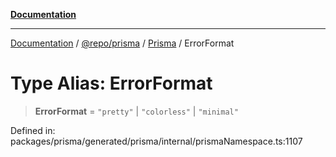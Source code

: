 [**Documentation**](../../../../../README.md)

***

[Documentation](../../../../../README.md) / [@repo/prisma](../../../README.md) / [Prisma](../README.md) / ErrorFormat

# Type Alias: ErrorFormat

> **ErrorFormat** = `"pretty"` \| `"colorless"` \| `"minimal"`

Defined in: packages/prisma/generated/prisma/internal/prismaNamespace.ts:1107

